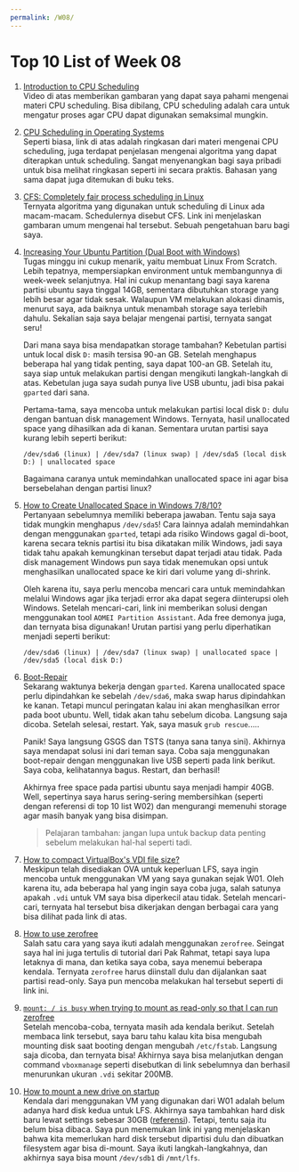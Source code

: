 ```yaml
---
permalink: /W08/
---
```

# Top 10 List of Week 08
1. [Introduction to CPU Scheduling](https://www.youtube.com/watch?v=EWkQl0n0w5M)<br>
Video di atas memberikan gambaran yang dapat saya pahami mengenai materi CPU scheduling. Bisa dibilang, CPU scheduling adalah cara untuk mengatur proses agar CPU dapat digunakan semaksimal mungkin.

2. [CPU Scheduling in Operating Systems](https://www.geeksforgeeks.org/cpu-scheduling-in-operating-systems/)<br>
Seperti biasa, link di atas adalah ringkasan dari materi mengenai CPU scheduling, juga terdapat penjelasan mengenai algoritma yang dapat diterapkan untuk scheduling. Sangat menyenangkan bagi saya pribadi untuk bisa melihat ringkasan seperti ini secara praktis. Bahasan yang sama dapat juga ditemukan di buku teks.

10. [CFS: Completely fair process scheduling in Linux](https://opensource.com/article/19/2/fair-scheduling-linux)<br>
Ternyata algoritma yang digunakan untuk scheduling di Linux ada macam-macam. Schedulernya disebut CFS. Link ini menjelaskan gambaran umum mengenai hal tersebut. Sebuah pengetahuan baru bagi saya.

4. [Increasing Your Ubuntu Partition (Dual Boot with Windows)](https://www.amyschlesener.com/posts/2020/04/increasing-ubuntu-partition/)<br>
Tugas minggu ini cukup menarik, yaitu membuat Linux From Scratch. Lebih tepatnya, mempersiapkan environment untuk membangunnya di week-week selanjutnya. Hal ini cukup menantang bagi saya karena partisi ubuntu saya tinggal 14GB, sementara dibutuhkan storage yang lebih besar agar tidak sesak. Walaupun VM melakukan alokasi dinamis, menurut saya, ada baiknya untuk menambah storage saya terlebih dahulu. Sekalian saja saya belajar mengenai partisi, ternyata sangat seru!

    Dari mana saya bisa mendapatkan storage tambahan? Kebetulan partisi untuk local disk `D:` masih tersisa 90-an GB. Setelah menghapus beberapa hal yang tidak penting, saya dapat 100-an GB. Setelah itu, saya siap untuk melakukan partisi dengan mengikuti langkah-langkah di atas. Kebetulan juga saya sudah punya live USB ubuntu, jadi bisa pakai `gparted` dari sana.

    Pertama-tama, saya mencoba untuk melakukan partisi local disk `D:` dulu dengan bantuan disk management Windows. Ternyata, hasil unallocated space yang dihasilkan ada di kanan. Sementara urutan partisi saya kurang lebih seperti berikut:

    ```/dev/sda6 (linux) | /dev/sda7 (linux swap) | /dev/sda5 (local disk D:) | unallocated space  ```

    Bagaimana caranya untuk memindahkan unallocated space ini agar bisa bersebelahan dengan partisi linux?

5. [How to Create Unallocated Space in Windows 7/8/10?](https://www.diskpart.com/articles/how-to-create-unallocated-space-0708i.html)<br>
Pertanyaan sebelumnya memiliki beberapa jawaban. Tentu saja saya tidak mungkin menghapus `/dev/sda5`! Cara lainnya adalah memindahkan dengan menggunakan `gparted`, tetapi ada risiko Windows gagal di-boot, karena secara teknis partisi itu bisa dikatakan milik Windows, jadi saya tidak tahu apakah kemungkinan tersebut dapat terjadi atau tidak. Pada disk management Windows pun saya tidak menemukan opsi untuk menghasilkan unallocated space ke kiri dari volume yang di-shrink.

    Oleh karena itu, saya perlu mencoba mencari cara untuk memindahkan melalui Windows agar jika terjadi error aka dapat segera diinterupsi oleh Windows. Setelah mencari-cari, link ini memberikan solusi dengan menggunakan tool `AOMEI Partition Assistant`. Ada free demonya juga, dan ternyata bisa digunakan! Urutan partisi yang perlu diperhatikan menjadi seperti berikut:

    ```/dev/sda6 (linux) | /dev/sda7 (linux swap) | unallocated space | /dev/sda5 (local disk D:)```

6. [Boot-Repair](https://help.ubuntu.com/community/Boot-Repair)<br>
Sekarang waktunya bekerja dengan `gparted`. Karena unallocated space perlu dipindahkan ke sebelah `/dev/sda6`, maka swap harus dipindahkan ke kanan. Tetapi muncul peringatan kalau ini akan menghasilkan error pada boot ubuntu. Well, tidak akan tahu sebelum dicoba. Langsung saja dicoba. Setelah selesai, restart. Yak, saya masuk `grub rescue`.....

    Panik! Saya langsung GSGS dan TSTS (tanya sana tanya sini). Akhirnya saya mendapat solusi ini dari teman saya. Coba saja menggunakan boot-repair dengan menggunakan live USB seperti pada link berikut. Saya coba, kelihatannya bagus. Restart, dan berhasil!

    Akhirnya free space pada partisi ubuntu saya menjadi hampir 40GB. Well, sepertinya saya harus sering-sering membersihkan (seperti dengan referensi di top 10 list W02) dan mengurangi memenuhi storage agar masih banyak yang bisa disimpan.

    > Pelajaran tambahan: jangan lupa untuk backup data penting sebelum melakukan hal-hal seperti tadi.

7. [How to compact VirtualBox's VDI file size?](https://superuser.com/questions/529149/how-to-compact-virtualboxs-vdi-file-size)<br>
Meskipun telah disediakan OVA untuk keperluan LFS, saya ingin mencoba untuk menggunakan VM yang saya gunakan sejak W01. Oleh karena itu, ada beberapa hal yang ingin saya coba juga, salah satunya apakah `.vdi` untuk VM saya bisa diperkecil atau tidak. Setelah mencari-cari, ternyata hal tersebut bisa dikerjakan dengan berbagai cara yang bisa dilihat pada link di atas.

8. [How to use zerofree](https://askubuntu.com/questions/1092812/zerofree-on-ubuntu-18-04)<br>
Salah satu cara yang saya ikuti adalah menggunakan `zerofree`. Seingat saya hal ini juga tertulis di tutorial dari Pak Rahmat, tetapi saya lupa letaknya di mana, dan ketika saya coba, saya menemui beberapa kendala. Ternyata `zerofree` harus diinstall dulu dan dijalankan saat partisi read-only. Saya pun mencoba melakukan hal tersebut seperti di link ini.

9. [`mount: / is busy` when trying to mount as read-only so that I can run zerofree](https://unix.stackexchange.com/questions/42015/mount-is-busy-when-trying-to-mount-as-read-only-so-that-i-can-run-zerofree)<br>
Setelah mencoba-coba, ternyata masih ada kendala berikut. Setelah membaca link tersebut, saya baru tahu kalau kita bisa mengubah mounting disk saat booting dengan mengubah `/etc/fstab`. Langsung saja dicoba, dan ternyata bisa! Akhirnya saya bisa melanjutkan dengan command `vboxmanage` seperti disebutkan di link sebelumnya dan berhasil menurunkan ukuran `.vdi` sekitar 200MB.

10. [How to mount a new drive on startup](https://askubuntu.com/questions/154180/how-to-mount-a-new-drive-on-startup)<br>
Kendala dari menggunakan VM yang digunakan dari W01 adalah belum adanya hard disk kedua untuk LFS. Akhirnya saya tambahkan hard disk baru lewat settings sebesar 30GB ([referensi](https://www.tutorialspoint.com/how-to-add-disk-storage-to-oracle-virtual-box-on-linux)). Tetapi, tentu saja itu belum bisa dibaca. Saya pun menemukan link ini yang menjelaskan bahwa kita memerlukan hard disk tersebut dipartisi dulu dan dibuatkan filesystem agar bisa di-mount. Saya ikuti langkah-langkahnya, dan akhirnya saya bisa mount `/dev/sdb1` di `/mnt/lfs`.
